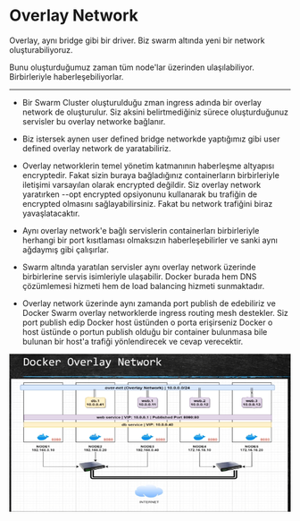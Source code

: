 <h1> Overlay Network </h1>

Overlay, aynı bridge gibi bir driver. Biz swarm altında yeni bir network oluşturabiliyoruz.

Bunu oluşturduğumuz zaman tüm node'lar üzerinden ulaşılabiliyor. Birbirleriyle haberleşebiliyorlar.

<hr>

- Bir Swarm Cluster oluşturulduğu zman ingress adında bir overlay network de oluşturulur. Siz aksini belirtmediğiniz sürece oluşturduğunuz servisler bu overlay networke bağlanır.

- Biz istersek aynen user defined bridge networkde yaptığımız gibi user defined overlay network de yaratabiliriz.

- Overlay networklerin temel yönetim katmanının haberleşme altyapısı encryptedir. Fakat sizin buraya bağladığınız containerların birbirleriyle iletişimi varsayılan olarak encrypted değildir. Siz overlay network yaratırken --opt encrypted opsiyonunu kullanarak bu trafiğin de encrypted olmasını sağlayabilirsiniz. Fakat bu network trafiğini biraz yavaşlatacaktır.

- Aynı overlay network'e bağlı servislerin containerları birbirleriyle herhangi bir port kısıtlaması olmaksızın haberleşebilirler ve sanki aynı ağdaymış gibi çalışırlar.

- Swarm altında yaratılan servisler aynı overlay network üzerinde birbirlerine servis isimleriyle ulaşabilir. Docker burada hem DNS çözümlemesi hizmeti hem de load balancing hizmeti sunmaktadır.

- Overlay network üzerinde aynı zamanda port publish de edebiliriz ve Docker Swarm overlay networklerde ingress routing mesh destekler. Siz port publish edip Docker host üstünden o porta erişirseniz Docker o host üstünde o portun publish olduğu bir container bulunmasa bile bulunan bir host'a trafiği yönlendirecek ve cevap verecektir.

!["alt image"](./docker-overlay.png)
